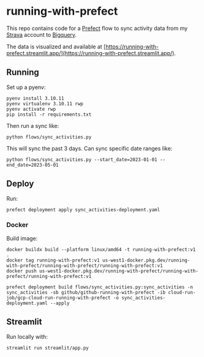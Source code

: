 # running-with-prefect

This repo contains code for a [Prefect](https://www.prefect.io/) flow to sync activity data from my [Strava](https://www.strava.com/) account to [Bigquery](https://cloud.google.com/bigquery).

The data is visualized and available at [https://running-with-prefect.streamlit.app/](https://running-with-prefect.streamlit.app/).

## Running

Set up a pyenv:

```
pyenv install 3.10.11
pyenv virtualenv 3.10.11 rwp
pyenv activate rwp
pip install -r requirements.txt
```

Then run a sync like:
```
python flows/sync_activities.py
```

This will sync the past 3 days. Can sync specific date ranges like:
```
python flows/sync_activities.py --start_date=2023-01-01 --end_date=2023-05-01
```

## Deploy

Run:
```
prefect deployment apply sync_activities-deployment.yaml
```

### Docker

Build image:
```
docker buildx build --platform linux/amd64 -t running-with-prefect:v1 .
docker tag running-with-prefect:v1 us-west1-docker.pkg.dev/running-with-prefect/running-with-prefect/running-with-prefect:v1
docker push us-west1-docker.pkg.dev/running-with-prefect/running-with-prefect/running-with-prefect:v1
```

```
prefect deployment build flows/sync_activities.py:sync_activities -n sync_activities -sb github/github-running-with-prefect -ib cloud-run-job/gcp-cloud-run-running-with-prefect -o sync_activities-deployment.yaml --apply
```

## Streamlit

Run locally with:
```
streamlit run streamlit/app.py 
```
